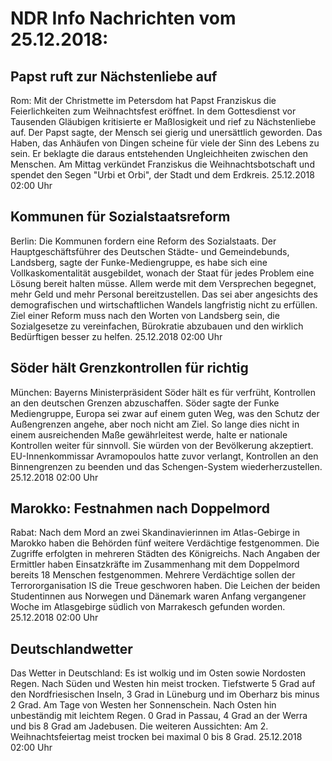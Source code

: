 # NDR Info Nachrichten vom 25.12.2018:


## Papst ruft zur Nächstenliebe auf
Rom: Mit der Christmette im Petersdom hat Papst Franziskus die Feierlichkeiten zum Weihnachtsfest eröffnet. In dem Gottesdienst vor Tausenden Gläubigen kritisierte er Maßlosigkeit und rief zu Nächstenliebe auf. Der Papst sagte, der Mensch sei gierig und unersättlich geworden. Das Haben, das Anhäufen von Dingen scheine für viele der Sinn des Lebens zu sein. Er beklagte die daraus entstehenden Ungleichheiten zwischen den Menschen. Am Mittag verkündet Franziskus die Weihnachtsbotschaft und spendet den Segen "Urbi et Orbi", der Stadt und dem Erdkreis. 25.12.2018 02:00 Uhr 

## Kommunen für Sozialstaatsreform
Berlin: Die Kommunen fordern eine Reform des Sozialstaats. Der Hauptgeschäftsführer des Deutschen Städte- und Gemeindebunds, Landsberg, sagte der Funke-Mediengruppe, es habe sich eine Vollkaskomentalität ausgebildet, wonach der Staat für jedes Problem eine Lösung bereit halten müsse. Allem werde mit dem Versprechen begegnet, mehr Geld und mehr Personal bereitzustellen. Das sei aber angesichts des demografischen und wirtschaftlichen Wandels langfristig nicht zu erfüllen. Ziel einer Reform muss nach den Worten von Landsberg sein, die Sozialgesetze zu vereinfachen, Bürokratie abzubauen und den wirklich Bedürftigen besser zu helfen. 25.12.2018 02:00 Uhr 

## Söder hält Grenzkontrollen für richtig
München: Bayerns Ministerpräsident Söder hält es für verfrüht, Kontrollen an den deutschen Grenzen abzuschaffen. Söder sagte der Funke Mediengruppe, Europa sei zwar auf einem guten Weg, was den Schutz der Außengrenzen angehe, aber noch nicht am Ziel. So lange dies nicht in einem ausreichenden Maße gewährleitest werde, halte er nationale Kontrollen weiter für sinnvoll. Sie würden von der Bevölkerung akzeptiert. EU-Innenkommissar Avramopoulos hatte zuvor verlangt, Kontrollen an den Binnengrenzen zu beenden und das Schengen-System wiederherzustellen. 25.12.2018 02:00 Uhr 

## Marokko: Festnahmen nach Doppelmord
Rabat: 	Nach dem Mord an zwei Skandinavierinnen im Atlas-Gebirge in Marokko haben die Behörden fünf weitere Verdächtige festgenommen. Die Zugriffe erfolgten in mehreren Städten des Königreichs. Nach Angaben der Ermittler haben Einsatzkräfte im Zusammenhang mit dem Doppelmord bereits 18 Menschen festgenommen. Mehrere Verdächtige sollen der Terrororganisation IS die Treue geschworen haben. Die Leichen der beiden Studentinnen aus Norwegen und Dänemark waren Anfang vergangener Woche im Atlasgebirge südlich von Marrakesch gefunden worden. 25.12.2018 02:00 Uhr 

## Deutschlandwetter
Das Wetter in Deutschland: Es ist wolkig und im Osten sowie Nordosten Regen. Nach Süden und Westen hin meist trocken. Tiefstwerte 5 Grad auf den Nordfriesischen Inseln, 3 Grad in Lüneburg und im Oberharz bis minus 2 Grad. Am Tage von Westen her Sonnenschein. Nach Osten hin unbeständig mit leichtem Regen. 0 Grad in Passau, 4 Grad an der Werra und bis 8 Grad am Jadebusen. Die weiteren Aussichten: Am 2. Weihnachtsfeiertag meist trocken bei maximal 0 bis 8 Grad. 25.12.2018 02:00 Uhr 
